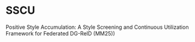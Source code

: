 # SSCU
Positive Style Accumulation: A Style Screening and Continuous Utilization Framework for Federated DG-ReID (MM25))
